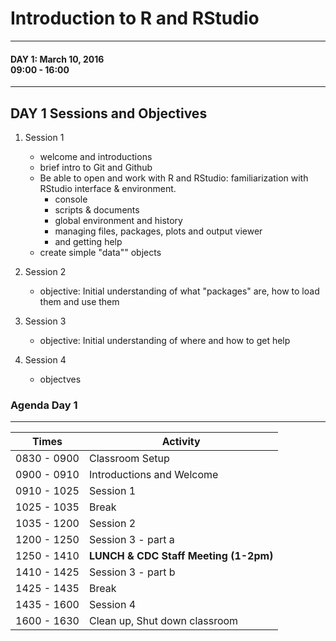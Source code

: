 # Introduction to R and RStudio

<hr>

#### DAY 1: March 10, 2016 <br> 09:00 - 16:00 

<hr>

## DAY 1 Sessions and Objectives

1. Session 1
    + welcome and introductions
    + brief intro to Git and Github
    + Be able to open and work with R and RStudio: familiarization with RStudio interface & environment. 
        + console
        + scripts & documents
        + global environment and history
        + managing files, packages, plots and output viewer
        + and getting help
    + create simple "data"" objects
    
2. Session 2
    + objective: Initial understanding of what "packages" are, how to load them and use them  
    
3. Session 3
    + objective: Initial understanding of where and how to get help  
    
4. Session 4
    + objectves

### Agenda Day 1
- - -

Times           | Activity
----------------|-------------------
0830 - 0900     | Classroom Setup
0900 - 0910     | Introductions and Welcome
0910 - 1025     | Session 1
1025 - 1035     | Break
1035 - 1200     | Session 2
1200 - 1250     | Session 3 - part a
1250 - 1410     | **LUNCH & CDC Staff Meeting (1-2pm)**
1410 - 1425     | Session 3 - part b
1425 - 1435     | Break
1435 - 1600     | Session 4
1600 - 1630     | Clean up, Shut down classroom

